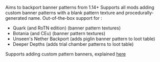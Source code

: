 Aims to backport banner patterns from 1.14+
Supports all mods adding custom banner patterns with a blank pattern texture and procedurally-generated name.
Out-of-the-box support for : 
- Quark (and RoTN edition) (banner pattern textures)
- Botania (and CEu) (banner pattern textures)
- Unseen's Nether Backport (adds piglin banner pattern to loot table)
- Deeper Depths (adds trial chamber patterns to loot table)

Supports adding custom pattern banners, explained [here](https://github.com/roidrole/Patterns-Backport/wiki/Custom-Patterns)
